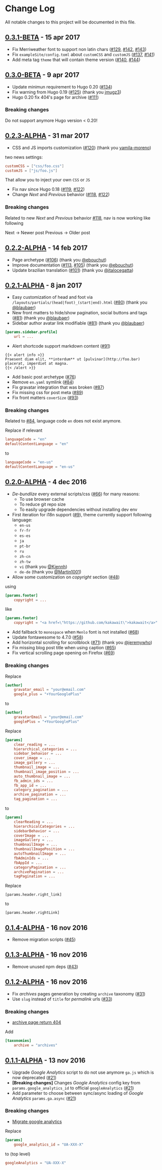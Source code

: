 # Change Log

All notable changes to this project will be documented in this file.

## [0.3.1-BETA](https://github.com/kakawait/hugo-tranquilpeak-theme/milestone/13) - 15 apr 2017

- Fix Merriweather font to support non latin chars ([#129](https://github.com/kakawait/hugo-tranquilpeak-theme/issues/129), [#142](https://github.com/kakawait/hugo-tranquilpeak-theme/issues/142), [#143](https://github.com/kakawait/hugo-tranquilpeak-theme/pull/143))
- Fix `exampleSite/config.toml` about `customCSS` and `customJS` ([#137](https://github.com/kakawait/hugo-tranquilpeak-theme/issues/137), [#141](https://github.com/kakawait/hugo-tranquilpeak-theme/pull/141))
- Add meta tag `theme` that will contain theme version ([#140](https://github.com/kakawait/hugo-tranquilpeak-theme/issues/140), [#144](https://github.com/kakawait/hugo-tranquilpeak-theme/pull/144))

## [0.3.0-BETA](https://github.com/kakawait/hugo-tranquilpeak-theme/milestone/3) - 9 apr 2017

- Update minimun requirement to Hugo 0.20 ([#134](https://github.com/kakawait/hugo-tranquilpeak-theme/pull/134))
- Fix warning from Hugo 0.19 ([#125](https://github.com/kakawait/hugo-tranquilpeak-theme/pull/125)) (thank you [jmugz3](https://github.com/jmugz3))
- Hugo 0.20 fix 404's page for archive ([#111](https://github.com/kakawait/hugo-tranquilpeak-theme/issues/111))

### Breaking changes

Do not support anymore Hugo version < 0.20! 

## [0.2.3-ALPHA](https://github.com/kakawait/hugo-tranquilpeak-theme/milestone/12) - 31 mar 2017

- CSS and JS imports customization ([#120](https://github.com/kakawait/hugo-tranquilpeak-theme/pull/120)) (thank you [yamila-moreno](https://github.com/yamila-moreno))

two news settings:

```toml
customCSS = ["css/foo.css"]
customJS = ["js/foo.js"]
```

That allow you to inject your own `CSS` or `JS`

- Fix nav since Hugo 0.18 ([#119](https://github.com/kakawait/hugo-tranquilpeak-theme/issues/119), [#122](https://github.com/kakawait/hugo-tranquilpeak-theme/pull/122))
- Change _Next_ and _Previous_ behavior ([#118](https://github.com/kakawait/hugo-tranquilpeak-theme/issues/118), [#122](https://github.com/kakawait/hugo-tranquilpeak-theme/pull/122))

### Breaking changes

Related to new _Next_ and _Previous_ behavior [#118](https://github.com/kakawait/hugo-tranquilpeak-theme/issues/118), nav is now working like following

Next -> Newer post
Previous -> Older post

## [0.2.2-ALPHA](https://github.com/kakawait/hugo-tranquilpeak-theme/milestone/11) - 14 feb 2017

- Page archetype ([#106](https://github.com/kakawait/hugo-tranquilpeak-theme/issues/106)) (thank you [@ebouchut](https://github.com/ebouchut))
- Improve documentation ([#113](https://github.com/kakawait/hugo-tranquilpeak-theme/issues/113), [#105](https://github.com/kakawait/hugo-tranquilpeak-theme/pull/105)) (thank you [@ebouchut](https://github.com/ebouchut))
- Update brazilian translation ([#101](https://github.com/kakawait/hugo-tranquilpeak-theme/pull/101)) (thank you [@italocegatta](https://github.com/italocegatta))

## [0.2.1-ALPHA](https://github.com/kakawait/hugo-tranquilpeak-theme/milestone/10) - 8 jan 2017

- Easy customization of head and foot via `/layouts/partials/(head|foot)_(start|end).html` ([#80](https://github.com/kakawait/hugo-tranquilpeak-theme/pull/80)) (thank you [@blaubaer](https://github.com/blaubaer))
- New front matters to hide/show pagination, social buttons and tags ([#81](https://github.com/kakawait/hugo-tranquilpeak-theme/pull/81)) (thank you [@blaubaer](https://github.com/blaubaer))
- Sidebar author avatar link modifiable ([#81](https://github.com/kakawait/hugo-tranquilpeak-theme/pull/81)) (thank you [@blaubaer](https://github.com/blaubaer))

```toml
[params.sidebar.profile]
    url = ...
```

- Alert shortcode support markdown content ([#91](https://github.com/kakawait/hugo-tranquilpeak-theme/issues/91))

```
{{< alert info >}}
Praesent diam elit, **interdum** ut [pulvinar](http://foo.bar) placerat, imperdiet at magna.
{{< /alert >}}
```

- Add basic post archetype ([#76](https://github.com/kakawait/hugo-tranquilpeak-theme/issues/76))
- Remove `en.yaml` symlink ([#84](https://github.com/kakawait/hugo-tranquilpeak-theme/issues/84))
- Fix gravatar integration that was broken ([#87](https://github.com/kakawait/hugo-tranquilpeak-theme/issues/87))
- Fix missing css for post meta ([#89](https://github.com/kakawait/hugo-tranquilpeak-theme/issues/89))
- Fix front matters `coverSize` ([#93](https://github.com/kakawait/hugo-tranquilpeak-theme/issues/93))

### Breaking changes

Related to [#84](https://github.com/kakawait/hugo-tranquilpeak-theme/issues/84), language code `en` does not exist anymore.

Replace if relevant

```toml
languageCode = "en"
defaultContentLanguage = "en"
```

to

```toml
languageCode = "en-us"
defaultContentLanguage = "en-us"
```

## [0.2.0-ALPHA](https://github.com/kakawait/hugo-tranquilpeak-theme/milestone/2) - 4 dec 2016

- *De-bundlize* every external scripts/css ([#66](https://github.com/kakawait/hugo-tranquilpeak-theme/pull/66)) for many reasons:
    - To use browser cache
    - To reduce git repo size
    - To easily upgrade dependencies without installing dev env
- First iteration for i18n support ([#9](https://github.com/kakawait/hugo-tranquilpeak-theme/issues/9)), theme currently support following language:
    - `en-us`
    - `fr-fr`
    - `es-es`
    - `ja`
    - `pt-br`
    - `ru`
    - `zh-cn`
    - `zh-tw`
    - `vi` (thank you [@Kiennh](https://github.com/Kiennh))
    - `de-de` (thank you [@Martin1001](https://github.com/Martin1001))
- Allow some customization on *copyright* section ([#48](https://github.com/kakawait/hugo-tranquilpeak-theme/issues/48))

using 

```toml
[params.footer]
    copyright = ...
```

like

```toml
[params.footer]
    copyright = "<a href=\"https://github.com/kakawait\">kakawait</a>"
```

- Add fallback to `monospace` when `Menlo` font is not installed ([#68](https://github.com/kakawait/hugo-tranquilpeak-theme/pull/68))
- Update fontawesome to 4.7.0 ([#58](https://github.com/kakawait/hugo-tranquilpeak-theme/issues/58))
- Add horizontal scrolling for scrollblock ([#71](https://github.com/kakawait/hugo-tranquilpeak-theme/pull/71)) (thank you [@jeremywho](https://github.com/jeremywho))
- Fix missing blog post title when using caption ([#65](https://github.com/kakawait/hugo-tranquilpeak-theme/issues/65))
- Fix vertical scrolling page opening on Firefox ([#69](https://github.com/kakawait/hugo-tranquilpeak-theme/issues/69))

### Breaking changes

Replace

```toml
[author]
    gravatar_email = "your@email.com"
    google_plus = "+YourGooglePlus"
```

to

```toml
[author]
    gravatarEmail = "your@email.com"
    googlePlus = "+YourGooglePlus"
```

Replace

```toml
[params]
    clear_reading = ...
    hierarchical_categories = ...
    sidebar_behavior = ...
    cover_image = ...
    image_gallery = ...
    thumbnail_image = ...
    thumbnail_image_position = ...
    auto_thumbnail_image = ...
    fb_admin_ids = ...
    fb_app_id = ...
    category_pagination = ...
    archive_pagination = ...
    tag_pagination = ...
```

to

```toml
[params]
    clearReading = ...
    hierarchicalCategories = ...
    sidebarBehavior = ...
    coverImage = ...
    imageGallery = ...
    thumbnailImage = ...
    thumbnailImagePosition = ...
    autoThumbnailImage = ...
    fbAdminIds = ...
    fbAppId = ...
    categoryPagination = ...
    archivePagination = ...
    tagPagination = ...
```

Replace

```
[params.header.right_link]
```

to

```
[params.header.rightLink]
```

## [0.1.4-ALPHA](https://github.com/kakawait/hugo-tranquilpeak-theme/milestone/9) - 16 nov 2016

- Remove migration scripts ([#45](https://github.com/kakawait/hugo-tranquilpeak-theme/issues/45))

## [0.1.3-ALPHA](https://github.com/kakawait/hugo-tranquilpeak-theme/milestone/8) - 16 nov 2016

- Remove unused npm deps ([#43](https://github.com/kakawait/hugo-tranquilpeak-theme/pull/43))

## [0.1.2-ALPHA](https://github.com/kakawait/hugo-tranquilpeak-theme/milestone/7) - 16 nov 2016

- Fix *archives* pages generation by creating `archive` taxonomy ([#31](https://github.com/kakawait/hugo-tranquilpeak-theme/issues/31))
- Use `slug` instead of `title` for *permalink* urls ([#33](https://github.com/kakawait/hugo-tranquilpeak-theme/pull/33))

### Breaking changes

- [archive page return 404](https://github.com/kakawait/hugo-tranquilpeak-theme/issues/31)

Add

```toml
[taxonomies]
    archive = "archives"
```

## [0.1.1-ALPHA](https://github.com/kakawait/hugo-tranquilpeak-theme/milestone/6) - 13 nov 2016

- Upgrade *Google Analytics* script to do not use anymore `ga.js` which is now deprecated ([#21](https://github.com/kakawait/hugo-tranquilpeak-theme/issues/21))
- **[Breaking changes]** Changes *Google Analytics* config key from `params.google_analytics_id` to official `googleAnalytics` ([#21](https://github.com/kakawait/hugo-tranquilpeak-theme/issues/21))
- Add parameter to choose between sync/async loading of *Google Analytics* `params.ga.async` ([#21](https://github.com/kakawait/hugo-tranquilpeak-theme/issues/21))

### Breaking changes

- [Migrate google analytics](https://github.com/kakawait/hugo-tranquilpeak-theme/issues/21)

Replace

```toml
[params]
    google_analytics_id = "UA-XXX-X"
```

to (top level)

```toml
googleAnalytics = "UA-XXX-X"
```